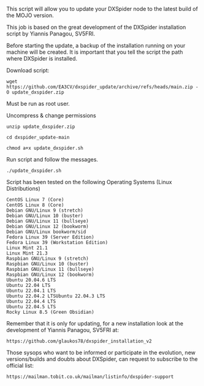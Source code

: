 This script will allow you to update your DXSpider node to the latest build of the MOJO version.

This job is based on the great development of the DXSpider installation script by Yiannis Panagou, SV5FRI.

Before starting the update, a backup of the installation running on your machine will be created.
It is important that you tell the script the path where DXSpider is installed.

Download script:

	wget https://github.com/EA3CV/dxspider_update/archive/refs/heads/main.zip -O update_dxspider.zip

Must be run as root user.

Uncompress & change permissions

    unzip update_dxspider.zip

    cd dxspider_update-main

    chmod a+x update_dxspider.sh

Run script and follow the messages.

    ./update_dxspider.sh

Script has been tested on the following Operating Systems (Linux Distributions)

	CentOS Linux 7 (Core)
	CentOS Linux 8 (Core)
	Debian GNU/Linux 9 (stretch)
	Debian GNU/Linux 10 (buster)
	Debian GNU/Linux 11 (bullseye)
	Debian GNU/Linux 12 (bookworm)
	Debian GNU/Linux bookworm/sid
	Fedora Linux 39 (Server Edition)
	Fedora Linux 39 (Workstation Edition)
	Linux Mint 21.1
 	Linux Mint 21.3
	Raspbian GNU/Linux 9 (stretch) 
	Raspbian GNU/Linux 10 (buster)
	Raspbian GNU/Linux 11 (bullseye)
	Raspbian GNU/Linux 12 (bookworm)
	Ubuntu 20.04.6 LTS
	Ubuntu 22.04 LTS
	Ubuntu 22.04.1 LTS
	Ubuntu 22.04.2 LTSUbuntu 22.04.3 LTS
	Ubuntu 22.04.4 LTS
 	Ubuntu 22.04.5 LTS
	Rocky Linux 8.5 (Green Obsidian)
	
Remember that it is only for updating, for a new installation look at the development of Yiannis Panagou, SV5FRI at:

	https://github.com/glaukos78/dxspider_installation_v2

Those sysops who want to be informed or participate in the evolution, new versions/builds and doubts about DXSpider, can request to subscribe to the official list:

	https://mailman.tobit.co.uk/mailman/listinfo/dxspider-support
	
